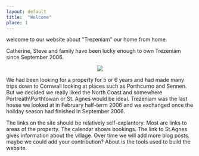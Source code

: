 ```yaml
---
layout: default
title:  "Welcome"
place: 1
---
```


welcome to our website about "Trezeniam" our home from home.

Catherine, Steve and family have been lucky enough to own Trezeniam since September 2006. 

<div style="text-align: center">
<img src="{{site.baseurl}}/assets/images/ludlow_family.jpg">
</div>

<p>
</p>
We had been looking for a property for 5 or 6 years and had made many trips down to Cornwall looking at places such as Porthcurno and Sennen. But we decided we really liked the North Coast and somewhere Portreath\Porthtowan or St. Agnes would be ideal. Trezeniam was the last house we looked at in February half-term 2006 and we exchanged once the holiday season had finished in September 2006.

The links on the site should be relatively self-explantory. Most are links to areas of the property. The calendar shows bookings. The link to St.Agnes gives information about the village. Over time we will add more blog posts. maybe we could add your contribution? About is the tools used to build the website.